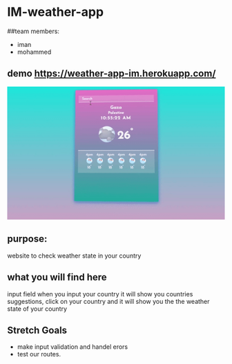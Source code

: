 # IM-weather-app

##team members: 
- iman
- mohammed


## demo https://weather-app-im.herokuapp.com/

![Demo gif image](/public/images/demo-image.gif "demo image")


## purpose:
website to check weather state in your country

## what you will find here
input field when you input your country it will show you countries suggestions, click on your country and it will show you the the weather state of your country


## Stretch Goals
- make input validation and handel erors
- test our routes.



